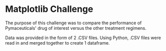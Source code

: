 # Matplotlib Challenge

The purpose of this challenge was to compare the performance of Pymaceuticals' drug of interest versus the other treatment regimens.

Data was provided in the form of 2 .CSV files. Using Python, .CSV files were read in and merged together to create 1 dataframe.